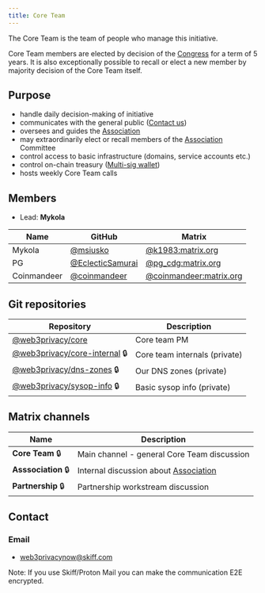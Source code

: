 ```yaml
---
title: Core Team
---
```


The Core Team is the team of people who manage this initiative.

Core Team members are elected by decision of the [Congress](/congress) for a term of 5 years. It is also exceptionally possible to recall or elect a new member by majority decision of the Core Team itself.

## Purpose
* handle daily decision-making of initiative
* communicates with the general public ([Contact us](/contacts))
* oversees and guides the [Association](/association)
* may extraordinarily elect or recall members of the [Association](/association) Committee
* control access to basic infrastructure (domains, service accounts etc.)
* control on-chain treasury ([Multi-sig wallet](/core-team/multisig))
* hosts weekly Core Team calls

## Members

* Lead: **Mykola**

| Name | GitHub | Matrix |
| --- | --- | --- |
| Mykola | [@msiusko](https://github.com/msiusko) | [@k1983:matrix.org](https://matrix.to/#/@k1983:matrix.org/) |
| PG | [@EclecticSamurai](https://github.com/EclecticSamurai) | [@pg_cdg:matrix.org](https://matrix.to/#/@pg_cdg:matrix.org) |
| Coinmandeer | [@coinmandeer](https://github.com/coinmandeer) | [@coinmandeer:matrix.org](https://matrix.to/#/@coinmandeer:matrix.org) | 

## Git repositories

| Repository | Description |
| --- | --- |
| [@web3privacy/core](https://github.com/web3privacy/core) | Core team PM | 
| [@web3privacy/core-internal](https://github.com/web3privacy/core-internal) 🔒 | Core team internals (private) | 
| [@web3privacy/dns-zones](https://github.com/web3privacy/dns-zones) 🔒 | Our DNS zones (private) | 
| [@web3privacy/sysop-info](https://github.com/web3privacy/sysop-info) 🔒 | Basic sysop info (private) | 

## Matrix channels

| Name | Description |
| --- | --- |
| **Core Team** 🔒 | Main channel - general Core Team discussion |
| **Asssociation** 🔒 | Internal discussion about [Association](/association/) |
| **Partnership** 🔒 | Partnership workstream discussion |

## Contact

### Email
* web3privacynow@skiff.com

Note: If you use Skiff/Proton Mail you can make the communication E2E encrypted.
